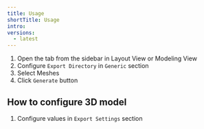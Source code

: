 ```yaml
---
title: Usage
shortTitle: Usage
intro:
versions:
  - latest
---
```


1. Open the tab from the sidebar in Layout View or Modeling View
2. Configure `Export Directory` in `Generic` section
3. Select Meshes
4. Click `Generate` button

## How to configure 3D model

1. Configure values in `Export Settings` section
